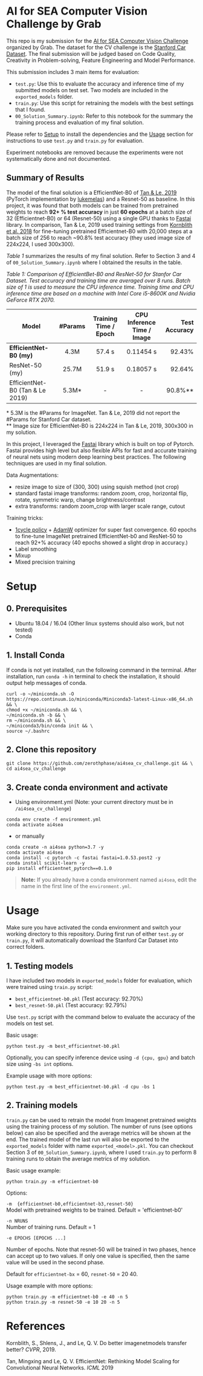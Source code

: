 # AI for SEA Computer Vision Challenge by Grab
This repo is my submission for the [AI for SEA Computer Vision Challenge](https://www.aiforsea.com/) organized by Grab. The dataset for the CV challenge is the [Stanford Car Dataset](https://ai.stanford.edu/~jkrause/cars/car_dataset.html). The final submission will be judged based on Code Quality, Creativity in Problem-solving, Feature Engineering and Model Performance.

This submission includes 3 main items for evaluation:
- `test.py`: Use this to evaluate the accuracy and inference time of my submitted models on test set. Two models are included in the `exported_models` folder.
- `train.py`: Use this script for retraining the models with the best settings that I found.
- `00_Solution_Summary.ipynb`: Refer to this notebook for the summary the training process and evaluation of my final solution.

Please refer to [Setup](#Setup) to install the dependencies and the [Usage](#Usage) section for instructions to use `test.py` and `train.py` for evaluation.

Experiment notebooks are removed because the experiments were not systematically done and not documented.

## Summary of Results
The model of the final solution is a EfficientNet-B0 of [Tan & Le, 2019](https://arxiv.org/abs/1905.11946) (PyTorch implementation by [lukemelas](https://github.com/lukemelas/EfficientNet-PyTorch/blob/master/README.md)) and a Resnet-50 as baseline. In this project, it was found that both models can be trained from pretrained weights to reach **92+ % test accuracy** in just **60 epochs** at a batch size of 32 (Efficientnet-B0) or 64 (Resnet-50) using a single GPU thanks to [Fastai](https://docs.fast.ai/index.html) library. In comparison, Tan & Le, 2019 used training settings from [Kornblith et al. 2018](https://arxiv.org/abs/1805.08974) for fine-tuning pretrained Efficientnet-B0 with 20,000 steps at a batch size of 256 to reach ~90.8% test accuracy (they used image size of 224x224, I used 300x300).

*Table 1* summarizes the results of my final solution. Refer to Section 3 and 4 of `00_Solution_Summary.ipynb` where I obtained the results in the table.


*Table 1: Comparison of EfficientBet-B0 and ResNet-50 for Stanfor Car Dataset. Test accuracy and training time are averaged over 8 runs. Batch size of 1 is used to measure the CPU inference time. Training time and CPU inference time are based on a machine with Intel Core i5-8600K and Nvidia GeForce RTX 2070.*

| Model                             | #Params   | Training Time / Epoch | CPU Inference Time / Image| Test Accuracy  |
| -------------                     | :--------: | :---------:                   |:---------:           | -----:    |
| **EfficientNet-B0 (my)**          | 4.3M      | 57.4 s                | 0.11454 s  |92.43%     |
| ResNet-50 (my)                    | 25.7M     | 51.9 s                | 0.18057 s  | 92.64%  |
| EfficientNet-B0 (Tan & Le 2019)   | 5.3M*     |   -    |       -         |90.8%**     |

\* 5.3M is the #Params for ImageNet. Tan & Le, 2019 did not report the #Params for Stanford Car dataset.  
\*\* Image size for EfficientNet-B0 is 224x224 in Tan & Le, 2019, 300x300 in my solution.

In this project, I leveraged the [Fastai](https://docs.fast.ai/) library which is built on top of Pytorch. Fastai provides high level but also flexible APIs for fast and accurate training of neural nets using modern deep learning best practices. The following techniques are used in my final solution.

Data Augmentations:
- resize image to size of (300, 300) using squish method (not crop)
- standard fastai image transforms: random zoom, crop, horizontal flip, rotate, symmetric warp, change brightness/contrast
- extra transforms: random zoom_crop with larger scale range, cutout

Training tricks:
- [1cycle policy](https://docs.fast.ai/callbacks.one_cycle.html) + [AdamW](https://arxiv.org/abs/1711.05101) optimizer for super fast convergence. 60 epochs to fine-tune ImageNet pretrained EfficientNet-b0 and ResNet-50 to reach 92+% accuracy (40 epochs showed a slight drop in accuracy.)
- Label smoothing
- Mixup
- Mixed precision training


# Setup
## 0. Prerequisites
- Ubuntu 18.04 / 16.04 (Other linux systems should also work, but not tested)
- Conda

## 1. Install Conda
If conda is not yet installed, run the following command in the terminal. After installation, run `conda -h` in terminal to check the installation, it should output help messages of conda.
```
curl -o ~/miniconda.sh -O  https://repo.continuum.io/miniconda/Miniconda3-latest-Linux-x86_64.sh  && \
chmod +x ~/miniconda.sh && \
~/miniconda.sh -b && \
rm ~/miniconda.sh && \
~/miniconda3/bin/conda init && \
source ~/.bashrc
```
## 2. Clone this repository
```
git clone https://github.com/zerothphase/ai4sea_cv_challenge.git && \
cd ai4sea_cv_challenge
```

## 3. Create conda environment and activate
- Using environment.yml (Note: your current directory must be in `/ai4sea_cv_challenge`)
```
conda env create -f environment.yml
conda activate ai4sea
```
- or manually
```
conda create -n ai4sea python=3.7 -y
conda activate ai4sea
conda install -c pytorch -c fastai fastai=1.0.53.post2 -y
conda install scikit-learn -y
pip install efficientnet_pytorch==0.1.0
```
> **Note:**
> If you already have a conda environment named `ai4sea`, edit the name in the first line of the `environment.yml`.

# Usage
Make sure you have activated the conda environment and switch your working directory to this repository. During first run of either `test.py` or `train.py`, it will automatically download the Stanford Car Dataset into correct folders.
## 1. Testing models
I have included two models in `exported_models` folder for evaluation, which were trained using `train.py` script: 
- `best_efficientnet-b0.pkl` (Test accuracy: 92.70%)
- `best_resnet-50.pkl` (Test accuracy: 92.79%)

Use `test.py` script with the command below to evaluate the accuracy of the models on test set. 

Basic usage:
```
python test.py -m best_efficientnet-b0.pkl
```
Optionally, you can specify inference device using `-d {cpu, gpu}` and batch size using `-bs int` options. 

Example usage with more options:
```
python test.py -m best_efficientnet-b0.pkl -d cpu -bs 1
```

## 2. Training models

`train.py` can be used to retrain the model from Imagenet pretrained weights using the training process of my solution. The number of runs (see options below) can also be specified and the average metrics will be shown at the end. The trained model of the last run will also be exported to the `exported_models` folder with name `exported_<model>.pkl`. You can checkout Section 3 of `00_Solution_Summary.ipynb`, where I used `train.py` to perform 8 training runs to obtain the average metrics of my solution.

Basic usage example:
```
python train.py -m efficientnet-b0
```
Options:

`-m  {efficientnet-b0,efficientnet-b3,resnet-50}`  
Model with pretrained weights to be trained. Default = 'efficientnet-b0'
                    
`-n NRUNS`  
Number of training runs. Default = 1

`-e EPOCHS [EPOCHS ...]`

Number of epochs. Note that resnet-50 will be trained in two phases, hence can accept up to two values. If only one value is specified, then the same value will be used in the second phase.

Default for `efficientnet-bx` = 60, `resnet-50` = 20 40.

Usage example with more options:
```
python train.py -m efficientnet-b0 -e 40 -n 5
python train.py -m resnet-50 -e 10 20 -n 5
```

# References
Kornblith, S., Shlens, J., and Le, Q. V. Do better imagenetmodels transfer better? *CVPR*, 2019.  

Tan, Mingxing and Le, Q. V. EfficientNet: Rethinking Model Scaling for Convolutional Neural Networks. *ICML* 2019
